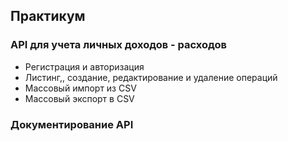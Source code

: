 ## Практикум

### API для учета личных доходов - расходов
- Регистрация и авторизация
- Листинг,, создание, редактирование и удаление операций
- Массовый импорт из CSV
- Массовый экспорт в CSV
### Документирование API